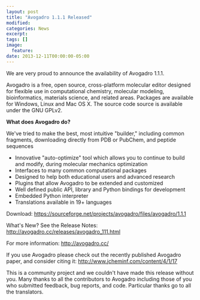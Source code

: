 ```yaml
---
layout: post
title: "Avogadro 1.1.1 Released"
modified:
categories: News
excerpt:
tags: []
image:
  feature:
date: 2013-12-11T00:00:00-05:00
---
```


We are very proud to announce the availability of Avogadro 1.1.1.

Avogadro is a free, open source, cross-platform molecular editor
designed for flexible use in computational chemistry, molecular
modeling, bioinformatics, materials science, and related
areas. Packages are available for Windows, Linux and Mac OS X. The
source code source is available under the GNU GPLv2.

**What does Avogadro do?**

We've tried to make the best, most intuitive "builder," including common fragments, downloading directly from PDB or PubChem, and peptide sequences

* Innovative "auto-optimize" tool which allows you to continue to build and modify, during molecular mechanics optimization
* Interfaces to many common computational packages
* Designed to help both educational users and advanced research
* Plugins that allow Avogadro to be extended and customized
* Well defined public API, library and Python bindings for development
* Embedded Python interpreter
* Translations available in 19+ languages

Download: <https://sourceforge.net/projects/avogadro/files/avogadro/1.1.1>

What's New? See the Release Notes: <http://avogadro.cc/releases/avogadro_111.html>

For more information: <http://avogadro.cc/>

If you use Avogadro please check out the recently published Avogadro paper, and consider citing it: <http://www.jcheminf.com/content/4/1/17>

This is a community project and we couldn't have made this release
without you. Many thanks to all the contributors to Avogadro including
those of you who submitted feedback, bug reports, and code. Particular
thanks go to all the translators.

